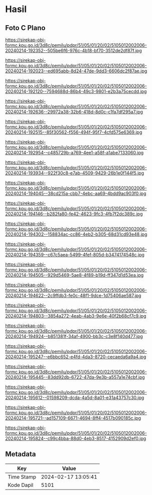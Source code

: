 # Hasil

## Foto C Plano

https://sirekap-obj-formc.kpu.go.id/3d8c/pemilu/pdpr/51/05/01/20/02/5105012002006-20240214-192352--505be6f6-976c-4b18-bf70-3512de2df87f.jpg

https://sirekap-obj-formc.kpu.go.id/3d8c/pemilu/pdpr/51/05/01/20/02/5105012002006-20240214-192023--ed695abb-8d24-47de-9dd3-6606dc2f87ae.jpg

https://sirekap-obj-formc.kpu.go.id/3d8c/pemilu/pdpr/51/05/01/20/02/5105012002006-20240214-192120--7594688d-86b4-49c3-9801-e2b3a75cecdd.jpg

https://sirekap-obj-formc.kpu.go.id/3d8c/pemilu/pdpr/51/05/01/20/02/5105012002006-20240214-192636--29972a38-32b6-418d-8d0c-c1fa7df295a7.jpg

https://sirekap-obj-formc.kpu.go.id/3d8c/pemilu/pdpr/51/05/01/20/02/5105012002006-20240214-192515--85f30562-f556-494f-95f7-4cfd575e6369.jpg

https://sirekap-obj-formc.kpu.go.id/3d8c/pemilu/pdpr/51/05/01/20/02/5105012002006-20240214-192954--c485729b-a769-4ee1-a58f-a1abe7133060.jpg

https://sirekap-obj-formc.kpu.go.id/3d8c/pemilu/pdpr/51/05/01/20/02/5105012002006-20240214-193934--922f30c8-e7ab-4509-9429-26b1e0f144f5.jpg

https://sirekap-obj-formc.kpu.go.id/3d8c/pemilu/pdpr/51/05/01/20/02/5105012002006-20240214-194045--38cd215a-cbb7-4ebc-aa69-4bdd9ac903f0.jpg

https://sirekap-obj-formc.kpu.go.id/3d8c/pemilu/pdpr/51/05/01/20/02/5105012002006-20240214-194146--b282fa80-fe42-4623-9fc3-4fb7f2dc389c.jpg

https://sirekap-obj-formc.kpu.go.id/3d8c/pemilu/pdpr/51/05/01/20/02/5105012002006-20240214-194302--158834ac-cc86-4eb2-b305-68d31cd93e48.jpg

https://sirekap-obj-formc.kpu.go.id/3d8c/pemilu/pdpr/51/05/01/20/02/5105012002006-20240214-194359--c67c5aea-5499-4fef-805d-b3474174548c.jpg

https://sirekap-obj-formc.kpu.go.id/3d8c/pemilu/pdpr/51/05/01/20/02/5105012002006-20240214-194505--929d5469-5ae8-4f89-b19d-ff347d1d53ea.jpg

https://sirekap-obj-formc.kpu.go.id/3d8c/pemilu/pdpr/51/05/01/20/02/5105012002006-20240214-194622--2c9ffdb3-fe0c-48f1-9dce-1d75406ae587.jpg

https://sirekap-obj-formc.kpu.go.id/3d8c/pemilu/pdpr/51/05/01/20/02/5105012002006-20240214-194803--3854a272-4eab-4ab3-9e6e-40f2b68cf7c9.jpg

https://sirekap-obj-formc.kpu.go.id/3d8c/pemilu/pdpr/51/05/01/20/02/5105012002006-20240214-194924--b851381f-34af-4900-bb3c-c3e8f140d477.jpg

https://sirekap-obj-formc.kpu.go.id/3d8c/pemilu/pdpr/51/05/01/20/02/5105012002006-20240214-195247--e6bbc652-e4fd-4da3-8720-cecaeda6a9a4.jpg

https://sirekap-obj-formc.kpu.go.id/3d8c/pemilu/pdpr/51/05/01/20/02/5105012002006-20240214-195445--83dd92db-6722-47da-9e3b-a557a1e74cbf.jpg

https://sirekap-obj-formc.kpu.go.id/3d8c/pemilu/pdpr/51/05/01/20/02/5105012002006-20240214-195612--01598209-dcda-4a5d-8a01-e31a43757c30.jpg

https://sirekap-obj-formc.kpu.go.id/3d8c/pemilu/pdpr/51/05/01/20/02/5105012002006-20240214-195721--ad157109-6671-4694-8ff4-4517b090185c.jpg

https://sirekap-obj-formc.kpu.go.id/3d8c/pemilu/pdpr/51/05/01/20/02/5105012002006-20240214-195824--c99c4bba-88d0-4eb3-8517-4152909d2ef0.jpg


## Metadata

| Key        | Value               |
| ---------- | ------------------- |
| Time Stamp | 2024-02-17 13:05:41 |
| Kode Dapil | 5101                |



